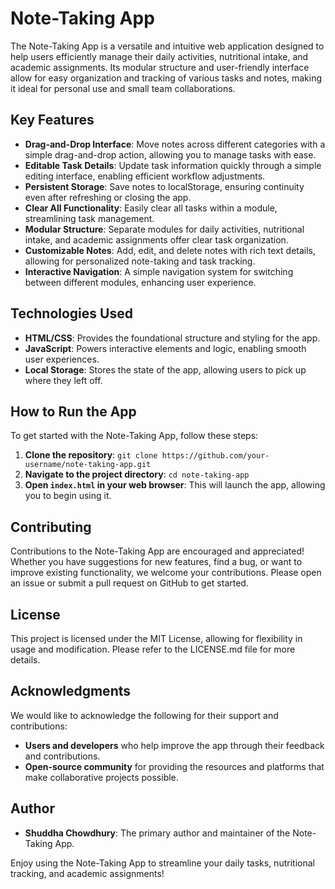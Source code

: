 # Note-Taking App
The Note-Taking App is a versatile and intuitive web application designed to help users efficiently manage their daily activities, nutritional intake, and academic assignments. Its modular structure and user-friendly interface allow for easy organization and tracking of various tasks and notes, making it ideal for personal use and small team collaborations.

## Key Features
- **Drag-and-Drop Interface**: Move notes across different categories with a simple drag-and-drop action, allowing you to manage tasks with ease.
- **Editable Task Details**: Update task information quickly through a simple editing interface, enabling efficient workflow adjustments.
- **Persistent Storage**: Save notes to localStorage, ensuring continuity even after refreshing or closing the app.
- **Clear All Functionality**: Easily clear all tasks within a module, streamlining task management.
- **Modular Structure**: Separate modules for daily activities, nutritional intake, and academic assignments offer clear task organization.
- **Customizable Notes**: Add, edit, and delete notes with rich text details, allowing for personalized note-taking and task tracking.
- **Interactive Navigation**: A simple navigation system for switching between different modules, enhancing user experience.

## Technologies Used
- **HTML/CSS**: Provides the foundational structure and styling for the app.
- **JavaScript**: Powers interactive elements and logic, enabling smooth user experiences.
- **Local Storage**: Stores the state of the app, allowing users to pick up where they left off.

## How to Run the App
To get started with the Note-Taking App, follow these steps:

1. **Clone the repository**: `git clone https://github.com/your-username/note-taking-app.git`
2. **Navigate to the project directory**: `cd note-taking-app`
3. **Open `index.html` in your web browser**: This will launch the app, allowing you to begin using it.

## Contributing
Contributions to the Note-Taking App are encouraged and appreciated! Whether you have suggestions for new features, find a bug, or want to improve existing functionality, we welcome your contributions. Please open an issue or submit a pull request on GitHub to get started.

## License
This project is licensed under the MIT License, allowing for flexibility in usage and modification. Please refer to the LICENSE.md file for more details.

## Acknowledgments
We would like to acknowledge the following for their support and contributions:
- **Users and developers** who help improve the app through their feedback and contributions.
- **Open-source community** for providing the resources and platforms that make collaborative projects possible.

## Author
- **Shuddha Chowdhury**: The primary author and maintainer of the Note-Taking App.

Enjoy using the Note-Taking App to streamline your daily tasks, nutritional tracking, and academic assignments!
